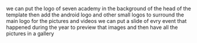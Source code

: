we can put the logo of seven academy in the background of the head of the template 
then add the android logo and other small logos to surround the main logo
for the pictures and videos we can put a slide of evry event that happened during the year to preview that images and then have all the pictures in a gallery